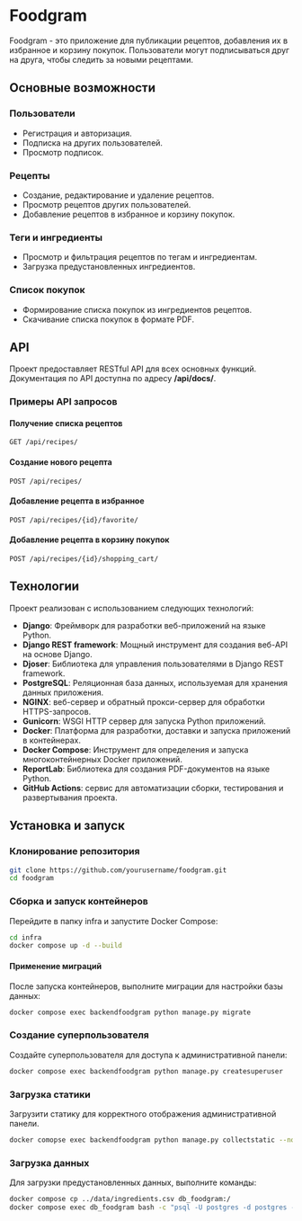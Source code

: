 # Foodgram

Foodgram - это приложение для публикации рецептов, добавления их в избранное и корзину покупок. Пользователи могут подписываться друг на друга, чтобы следить за новыми рецептами.

## Основные возможности
### Пользователи
- Регистрация и авторизация.
- Подписка на других пользователей.
- Просмотр подписок.

### Рецепты
- Создание, редактирование и удаление рецептов.
- Просмотр рецептов других пользователей.
- Добавление рецептов в избранное и корзину покупок.

### Теги и ингредиенты
- Просмотр и фильтрация рецептов по тегам и ингредиентам.
- Загрузка предустановленных ингредиентов.

### Список покупок
- Формирование списка покупок из ингредиентов рецептов.
- Скачивание списка покупок в формате PDF.

## API
Проект предоставляет RESTful API для всех основных функций. Документация по API доступна по адресу **/api/docs/**.

### Примеры API запросов
#### Получение списка рецептов

``` http
GET /api/recipes/
```

#### Создание нового рецепта

``` http
POST /api/recipes/
```

#### Добавление рецепта в избранное

``` http
POST /api/recipes/{id}/favorite/
```

#### Добавление рецепта в корзину покупок

``` http
POST /api/recipes/{id}/shopping_cart/
```

## Технологии
Проект реализован с использованием следующих технологий:
- **Django**: Фреймворк для разработки веб-приложений на языке Python.
- **Django REST framework**: Мощный инструмент для создания веб-API на основе Django.
- **Djoser**: Библиотека для управления пользователями в Django REST framework.
- **PostgreSQL**: Реляционная база данных, используемая для хранения данных приложения.
- **NGINX**: веб-сервер и обратный прокси-сервер для обработки HTTPS-запросов.
- **Gunicorn**: WSGI HTTP сервер для запуска Python приложений.
- **Docker**: Платформа для разработки, доставки и запуска приложений в контейнерах.
- **Docker Compose**: Инструмент для определения и запуска многоконтейнерных Docker приложений.
- **ReportLab**: Библиотека для создания PDF-документов на языке Python.
- **GitHub Actions**: сервис для автоматизации сборки, тестирования и развертывания проекта.

## Установка и запуск
### Клонирование репозитория

``` sh
git clone https://github.com/yourusername/foodgram.git
cd foodgram
```

### Сборка и запуск контейнеров

Перейдите в папку infra и запустите Docker Compose:

``` sh
cd infra
docker compose up -d --build
```

#### Применение миграций

После запуска контейнеров, выполните миграции для настройки базы данных:

``` sh
docker compose exec backendfoodgram python manage.py migrate
```

### Создание суперпользователя

Создайте суперпользователя для доступа к административной панели:

``` sh
docker compose exec backendfoodgram python manage.py createsuperuser
```

### Загрузка статики
Загрузити статику для корректного отображения административной панели.

``` sh
docker comopse exec backendfoodgram python manage.py collectstatic --no-input
```

### Загрузка данных
Для загрузки предустановленных данных, выполните команды:

``` sh
docker compose cp ../data/ingredients.csv db_foodgram:/
docker compose exec db_foodgram bash -c "psql -U postgres -d postgres -c \"COPY recipes_ingredient (name, measurement_unit) FROM '/ingredients.csv' DELIMITER ',' CSV;\""
```
